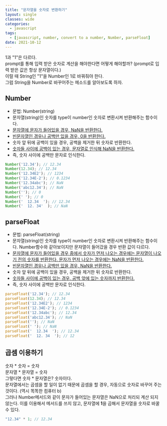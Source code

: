 ```yaml
---
title: "문자열을 숫자로 변환하기"
layout: single
classes: wide
categories:
  - javascript
tags:
  - [javascript, number, convert to a number, Number, parseFloat]
date: 2021-10-12
---
```


1과 "1"은 다르다.  
prompt를 통해 입력 받은 숫자로 계산을 해야한다면 어떻게 해야할까? (prompt로 입력 받은 값은 항상 문자열이다.)  
이럴 때 String인 "1"을 Number인 1로 바꿔줘야 한다.  
그럼 String을 Number로 바꾸어주는 메소드를 알아보도록 하자.

## Number  
* 문법: Number(string)  
* 문자열(string)인 숫자를 type이 number인 숫자로 변환시켜 반환해주는 함수이다.
* <u>문자열에 문자가 들어있을 경우, NaN을 반환한다.</u>
* <u>빈문자열인 경우나 공백만 있을 경우, 0을 반환한다.</u>
* 숫자 앞 뒤에 공백이 있을 경우, 공백을 제거한 뒤 숫자로 반환한다.
* <u>숫자들 사이에 공백이 있는 경우, 문자열로 인식해 NaN을 반환한다.</u>
* 즉, 숫자 사이에 공백만 문자로 인식한다.

```javascript
Number('12.34'); // 12.34
Number(12.34); // 12.34
Number('12.34E2'); // 1234
Number('12.34E-2'); // 0.1234
Number('12.34abc'); // NaN
Number('abc12.34'); // NaN
Number(''); // 0
Number(' '); // 0
Number('  12.34  '); // 12.34
Number('  12. 34'  ); // NaN
```

## parseFloat     
* 문법: parseFloat(string)  
* 문자열(string)인 숫자를 type이 number인 숫자로 변환시켜 반환해주는 함수이다. Number함수와 같아보이지만 문자열이 들어갔을 경우 반환 값이 다르다.
* <u>문자열에 문자가 들어있을 경우 중에서 숫자가 먼저 나오는 경우에는 문자열이 나오기 전의 숫자를 반환한다. 문자가 먼저 나오는 경우에는 NaN을 반환한다.</u>
* <u>빈문자열인 경우나 공백만 있을 경우, NaN을 반환한다.</u>
* 숫자 앞 뒤에 공백이 있을 경우, 공백을 제거한 뒤 숫자로 반환한다.
* <u>숫자들 사이에 공백이 있는 경우, 공백 앞에 있는 숫자까지 반환한다.</u>
* 즉, 숫자 사이에 공백만 문자로 인식한다.

```javascript
parseFloat('12.34'); // 12.34
parseFloat(12.34); // 12.34
parseFloat('12.34E2'); // 1234
parseFloat('12.34E-2'); // 0.1234
parseFloat('12.34abc'); // 12.34
parseFloat('abc12.34'); // NaN
parseFloat(''); // NaN
parseFloat(' '); // NaN
parseFloat('  12.34  '); // 12.34
parseFloat('  12. 34  '); // 12
```

## 곱셈 이용하기
숫자 * 숫자 = 숫자  
문자열 * 문자열 = 숫자  
그렇다면 숫자 * 문자열은? 숫자이다.  
문자열에서는 곱셈을 할 일이 없기 때문에 곱셈을 할 경우, 자동으로 숫자로 바꾸어 주는 것이다. (역시 똑똑한 컴퓨터 b)  
그러나 Number메서드와 같이 문자가 들어있는 문자열은 NaN으로 처리되 계산 되지 않는다.
이를 이용해서 메서드를 쓰지 않고, 문자열에 **1**을 곱해서 문자열을 숫자로 바꿀 수 있다.

```javascript
"12.34" * 1; // 12.34
```